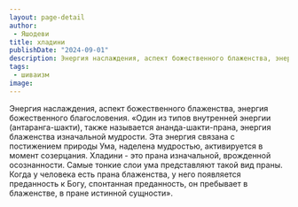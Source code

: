 ```yaml
---
layout: page-detail
author:
 - Яшодеви
title: хладини
publishDate: "2024-09-01"
description: Энергия наслаждения, аспект божественного блаженства, энергия божественного благословения.
tags:
 - шиваизм
image: 
---
```


Энергия наслаждения, аспект божественного блаженства, энергия божественного благословения.
 «Один из типов внутренней энергии (антаранга-шакти), также называется ананда-шакти-прана, энергия блаженства изначальной мудрости. Эта энергия связана с постижением природы Ума, наделена мудростью, активируется в момент созерцания. Хладини - это прана изначальной, врожденной осознанности. Самые тонкие слои ума представляют такой вид праны. Когда у человека есть прана блаженства, у него появляется преданность к Богу, спонтанная преданность, он пребывает в блаженстве, в пране истинной сущности».

